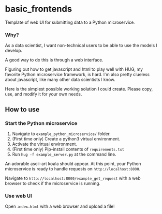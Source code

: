 # basic_frontends
Template of web UI for submitting data to a Python microservice.

### Why?
As a data scientist, I want non-technical users to be able to use the models I develop.

A good way to do this is through a web interface.

Figuring out how to get javascript and html to play well with HUG, my favorite Python microservice framework, is hard.  I'm also pretty clueless about javascript, like many other data scientists I know.

Here is the simplest possible working solution I could create.  Please copy, use, and modify it for your own needs. 

## How to use

### Start the Python microservice

1. Navigate to `example_python_microservice/` folder.
2. (First time only) Create a python3 virtual environment.
2. Activate the virtual environment.
3. (First time only) Pip-install contents of `requirements.txt`
4. Run `hug -f example_server.py` at the command line.

An adorable ascii-art koala should appear.  At this point, your Python microservice is ready to handle requests on `http://localhost:8000`.

Navigate to `http://localhost:8000/example_get_request` with a web browser to check if the microservice is running. 

### Use web UI

Open `index.html` with a web browser and upload a file!
